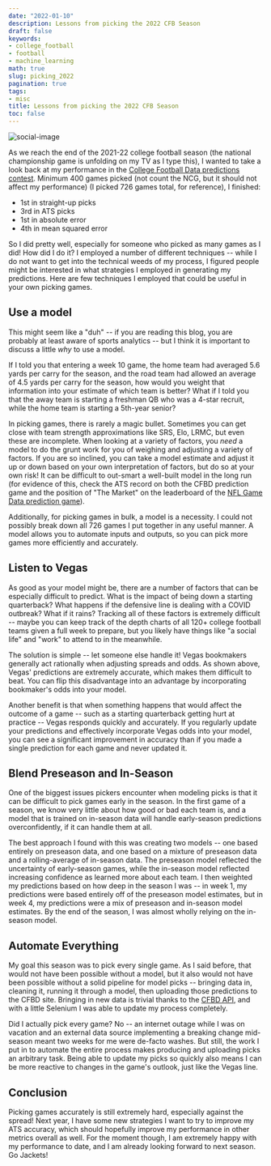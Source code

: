 ```yaml
---
date: "2022-01-10"
description: Lessons from picking the 2022 CFB Season
draft: false
keywords:
- college_football
- football
- machine_learning
math: true
slug: picking_2022
pagination: true
tags:
- misc
title: Lessons from picking the 2022 CFB Season
toc: false
---
```


![social-image](football.jpg)

As we reach the end of the 2021-22 college football season (the national championship game is unfolding on my TV as I type this), I wanted to take a look back at my performance in the [College Football Data predictions contest](https://predictions.collegefootballdata.com/leaderboard). Minimum 400 games picked (not count the NCG, but it should not affect my performance) (I picked 726 games total, for reference), I finished:

* 1st in straight-up picks
* 3rd in ATS picks
* 1st in absolute error
* 4th in mean squared error

So I did pretty well, especially for someone who picked as many games as I did! How did I do it? I employed a number of different techniques -- while I do not want to get into the technical weeds of my process, I figured people might be interested in what strategies I employed in generating my predictions. Here are few techniques I employed that could be useful in your own picking games.

## Use a model

This might seem like a "duh" -- if you are reading this blog, you are probably at least aware of sports analytics -- but I think it is important to discuss a little _why_ to use a model. 

If I told you that entering a week 10 game, the home team had averaged 5.6 yards per carry for the season, and the road team had allowed an average of 4.5 yards per carry for the season, how would you weight that information into your estimate of which team is better? What if I told you that the away team is starting a freshman QB who was a 4-star recruit, while the home team is starting a 5th-year senior? 

In picking games, there is rarely a magic bullet. Sometimes you can get close with team strength approximations like SRS, Elo, LRMC, but even these are incomplete. When looking at a variety of factors, you *need* a model to do the grunt work for you of weighing and adjusting a variety of factors. If you are so inclined, you can take a model estimate and adjust it up or down based on your own interpretation of factors, but do so at your own risk! It can be difficult to out-smart a well-built model in the long run (for evidence of this, check the ATS record on both the CFBD prediction game and the position of "The Market" on the leaderboard of the [NFL Game Data prediction game](https://nflgamedata.com/predict/leaderboard.php)).

Additionally, for picking games in bulk, a model is a necessity. I could not possibly break down all 726 games I put together in any useful manner. A model allows you to automate inputs and outputs, so you can pick more games more efficiently and accurately.

## Listen to Vegas

As good as your model might be, there are a number of factors that can be especially difficult to predict. What is the impact of being down a starting quarterback? What happens if the defensive line is dealing with a COVID outbreak? What if it rains? Tracking all of these factors is extremely difficult -- maybe you can keep track of the depth charts of all 120+ college football teams given a full week to prepare, but you likely have things like "a social life" and "work" to attend to in the meanwhile.

The solution is simple -- let someone else handle it! Vegas bookmakers generally act rationally when adjusting spreads and odds. As shown above, Vegas' predictions are extremely accurate, which makes them difficult to beat. You can flip this disadvantage into an advantage by incorporating bookmaker's odds into your model.

Another benefit is that when something happens that would affect the outcome of a game -- such as a starting quarterback getting hurt at practice -- Vegas responds quickly and accurately. If you regularly update your predictions and effectively incorporate Vegas odds into your model, you can see a significant improvement in accuracy than if you made a single prediction for each game and never updated it.

## Blend Preseason and In-Season

One of the biggest issues pickers encounter when modeling picks is that it can be difficult to pick games early in the season. In the first game of a season, we know very little about how good or bad each team is, and a model that is trained on in-season data will handle early-season predictions overconfidently, if it can handle them at all.

The best approach I found with this was creating two models -- one based entirely on preseason data, and one based on a mixture of preseason data and a rolling-average of in-season data. The preseason model reflected the uncertainty of early-season games, while the in-season model reflected increasing confidence as learned more about each team. I then weighted my predictions based on how deep in the season I was -- in week 1, my predictions were based entirely off of the preseason model estimates, but in week 4, my predictions were a mix of preseason and in-season model estimates. By the end of the season, I was almost wholly relying on the in-season model.

## Automate Everything

My goal this season was to pick every single game. As I said before, that would not have been possible without a model, but it also would not have been possible without a solid pipeline for model picks -- bringing data in, cleaning it, running it through a model, then uploading those predictions to the CFBD site. Bringing in new data is trivial thanks to the [CFBD API](https://api.collegefootballdata.com/api/docs/?url=/api-docs.json), and with a little Selenium I was able to update my process completely. 

Did I actually pick every game? No -- an internet outage while I was on vacation and an external data source implementing a breaking change mid-season meant two weeks for me were de-facto washes. But still, the work I put in to automate the entire process makes producing and uploading picks an arbitrary task. Being able to update my picks so quickly also means I can be more reactive to changes in the game's outlook, just like the Vegas line.

## Conclusion

Picking games accurately is still extremely hard, especially against the spread! Next year, I have some new strategies I want to try to improve my ATS accuracy, which should hopefully improve my performance in other metrics overall as well. For the moment though, I am extremely happy with my performance to date, and I am already looking forward to next season. Go Jackets!

